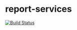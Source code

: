 # report-services



[![Build Status](https://travis-ci.org/vipulpant1989/report-services.svg?branch=master)](https://travis-ci.org/vipulpant1989/report-services)
